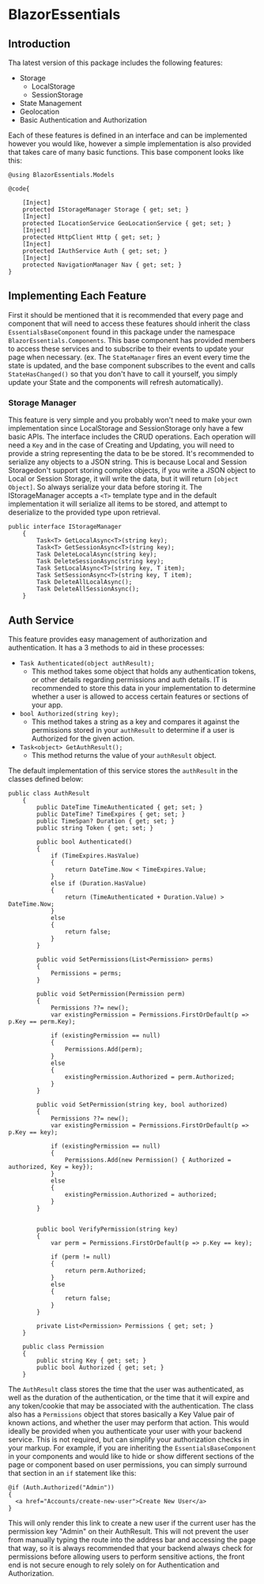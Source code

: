 # BlazorEssentials
## Introduction

Tha latest version of this package includes the following features:

- Storage
  - LocalStorage
  - SessionStorage
- State Management
- Geolocation
- Basic Authentication and Authorization

Each of these features is defined in an interface and can be implemented however you would like, however a simple implementation is also provided that takes care of many basic functions. This base component looks like this:

```
@using BlazorEssentials.Models

@code{

    [Inject]
    protected IStorageManager Storage { get; set; }
    [Inject]
    protected ILocationService GeoLocationService { get; set; }
    [Inject]
    protected HttpClient Http { get; set; }
    [Inject]
    protected IAuthService Auth { get; set; }
    [Inject]
    protected NavigationManager Nav { get; set; }
}
```

## Implementing Each Feature

First it should be mentioned that it is recommended that every page and component that will need to access these features should inherit the class `EssentialsBaseComponent` found in this package under the namespace `BlazorEssentials.Components`. This base component has provided members to access these services and to subscribe to their events to update your page when necessary. (ex. The `StateManager` fires an event every time the state is updated, and the base component subscribes to the event and calls `StateHasChanged()` so that you don't have to call it yourself, you simply update your State and the components will refresh automatically).

### Storage Manager
This feature is very simple and you probably won't need to make your own implementation since LocalStorage and SessionStorage only have a few basic APIs.
The interface includes the CRUD operations. Each operation will need a `Key` and in the case of Creating and Updating, you will need to provide a string representing the data to be be stored. It's recommended to serialize any objects to a JSON string. This is because Local and Session Storagedon't support storing complex objects, if you write a JSON object to Local or Session Storage, it will write the data, but it will return `[object Object]`. So always serialize your data before storing it. The IStorageManager accepts a `<T>` template type and in the default implementation it will serialize all items to be stored, and attempt to deserialize to the provided type upon retrieval.

```
public interface IStorageManager
    {
        Task<T> GetLocalAsync<T>(string key);
        Task<T> GetSessionAsync<T>(string key);
        Task DeleteLocalAsync(string key);
        Task DeleteSessionAsync(string key);
        Task SetLocalAsync<T>(string key, T item);
        Task SetSessionAsync<T>(string key, T item);
        Task DeleteAllLocalAsync();
        Task DeleteAllSessionAsync();
    }
```

## Auth Service
This feature provides easy management of authorization and authentication. It has a 3 methods to aid in these processes:
- `Task Authenticated(object authResult);`
  - This method takes some object that holds any authentication tokens, or other details regarding permissions and auth details. IT is recommended to store this data in your implementation to determine whether a user is allowed to access certain features or sections of your app.
- `bool Authorized(string key);`
  - This method takes a string as a key and compares it against the permissions stored in your `authResult` to determine if a user is Authorized for the given action.
- `Task<object> GetAuthResult();`
  - This method returns the value of your `authResult` object.
  
The default implementation of this service stores the `authResult` in the classes defined below:

```
public class AuthResult
    {
        public DateTime TimeAuthenticated { get; set; }
        public DateTime? TimeExpires { get; set; }
        public TimeSpan? Duration { get; set; }
        public string Token { get; set; }

        public bool Authenticated()
        {
            if (TimeExpires.HasValue)
            {
                return DateTime.Now < TimeExpires.Value;
            }
            else if (Duration.HasValue)
            {
                return (TimeAuthenticated + Duration.Value) > DateTime.Now;
            }
            else
            {
                return false;
            }
        }

        public void SetPermissions(List<Permission> perms)
        {
            Permissions = perms;
        }

        public void SetPermission(Permission perm)
        {
            Permissions ??= new();
            var existingPermission = Permissions.FirstOrDefault(p => p.Key == perm.Key);

            if (existingPermission == null)
            {
                Permissions.Add(perm);
            }
            else
            {
                existingPermission.Authorized = perm.Authorized;
            }
        }

        public void SetPermission(string key, bool authorized)
        {
            Permissions ??= new();
            var existingPermission = Permissions.FirstOrDefault(p => p.Key == key);

            if (existingPermission == null)
            {
                Permissions.Add(new Permission() { Authorized = authorized, Key = key});
            }
            else
            {
                existingPermission.Authorized = authorized;
            }
        }


        public bool VerifyPermission(string key)
        {
            var perm = Permissions.FirstOrDefault(p => p.Key == key);

            if (perm != null)
            {
                return perm.Authorized;
            }
            else
            {
                return false;
            }
        }

        private List<Permission> Permissions { get; set; }
    }

    public class Permission
    {
        public string Key { get; set; }
        public bool Authorized { get; set; }
    }

```

The `AuthResult` class stores the time that the user was authenticated, as well as the duration of the authentication, or the time that it will expire and any token/cookie that may be associated with the authentication. The class also has a `Permissions` object that stores basically a Key Value pair of known actions, and whether the user may perform that action. This would ideally be provided when you authenticate your user with your backend service. This is not required, but can simplify your authorization checks in your markup. For example, if you are inheriting the `EssentialsBaseComponent` in your components and would like to hide or show different sections of the page or component based on user permissions, you can simply surround that section in an `if` statement like this:

```
@if (Auth.Authorized("Admin"))
{
  <a href="Accounts/create-new-user">Create New User</a>
}
```

This will only render this link to create a new user if the current user has the permission key "Admin" on their AuthResult. This will not prevent the user from manually typing the route into the address bar and accessing the page that way, so it is always recommended that your backend always check for permissions before allowing users to perform sensitive actions, the front end is not secure enough to rely solely on for Authentication and Authorization.
